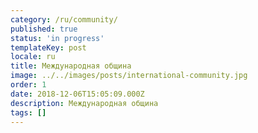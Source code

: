 ```yaml
---
category: /ru/community/
published: true
status: 'in progress'
templateKey: post
locale: ru
title: Международная община
image: ../../images/posts/international-community.jpg
order: 1
date: 2018-12-06T15:05:09.000Z
description: Международная община
tags: []
---
```


<tbd locale="ru" url="mailto:haribol@mayapur.live"></tbd>
